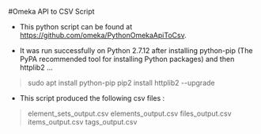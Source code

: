#Omeka API to CSV Script

* This python script can be found at https://github.com/omeka/PythonOmekaApiToCsv.

* It was run successfully on Python 2.7.12 after installing python-pip (The PyPA recommended tool for installing Python packages) and then httplib2 ...
>sudo apt install python-pip
>pip2 install httplib2 --upgrade

* This script produced the following csv files :
>element_sets_output.csv
elements_output.csv
files_output.csv
items_output.csv
tags_output.csv




